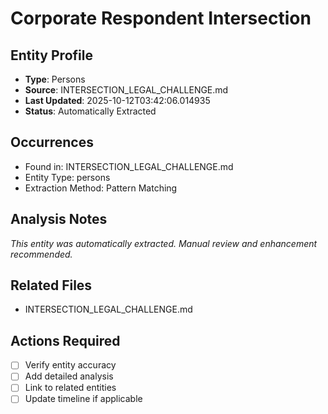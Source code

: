 # Corporate Respondent Intersection

## Entity Profile
- **Type**: Persons
- **Source**: INTERSECTION_LEGAL_CHALLENGE.md
- **Last Updated**: 2025-10-12T03:42:06.014935
- **Status**: Automatically Extracted

## Occurrences
- Found in: INTERSECTION_LEGAL_CHALLENGE.md
- Entity Type: persons
- Extraction Method: Pattern Matching

## Analysis Notes
*This entity was automatically extracted. Manual review and enhancement recommended.*

## Related Files
- INTERSECTION_LEGAL_CHALLENGE.md

## Actions Required
- [ ] Verify entity accuracy
- [ ] Add detailed analysis
- [ ] Link to related entities
- [ ] Update timeline if applicable
